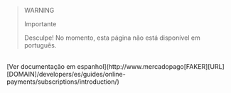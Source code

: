 <!-- -->
> WARNING
>
> Importante
>
> Desculpe! No momento, esta página não está disponível em português.
<br>
[Ver documentação em espanhol](http://www.mercadopago[FAKER][URL][DOMAIN]/developers/es/guides/online-payments/subscriptions/introduction/)